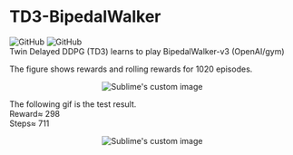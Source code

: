 # TD3-BipedalWalker  
![GitHub](https://img.shields.io/badge/Python-3776AB?style=flat-square&logo=python&logoColor=white)  ![GitHub](https://img.shields.io/badge/PyTorch-%23EE4C2C.svg)  
Twin Delayed DDPG (TD3) learns to play BipedalWalker-v3 (OpenAI/gym)  
  
The figure shows rewards and rolling rewards for 1020 episodes.  
<p align="center">
  <img src="https://github.com/hamedmokazemi/TD3-BipedalWalker/blob/main/reward.png" alt="Sublime's custom image"/>
</p> 
  
The following gif is the test result.   
Reward≈ 298  
Steps≈ 711  

<p align="center">
  <img src="https://github.com/hamedmokazemi/TD3-BipedalWalker/blob/main/result.gif" alt="Sublime's custom image"/>
</p>  
